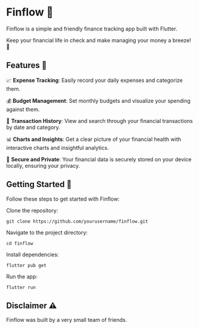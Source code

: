 
# Finflow 🤖

Finflow is a simple and friendly finance tracking app built with Flutter.

Keep your financial life in check and make managing your money a breeze! 🦾

## Features 🌟
📈 **Expense Tracking**: Easily record your daily expenses and categorize them.

💰 **Budget Management**: Set monthly budgets and visualize your spending against them.

📅 **Transaction History**: View and search through your financial transactions by date and category.

📊 **Charts and Insights**: Get a clear picture of your financial health with interactive charts and insightful analytics.

🔐 **Secure and Private**: Your financial data is securely stored on your device locally, ensuring your privacy.

## Getting Started 🚀
Follow these steps to get started with Finflow:

Clone the repository: 
```
git clone https://github.com/yourusername/finflow.git
```

Navigate to the project directory: 
```
cd finflow
```

Install dependencies: 
```
flutter pub get
```

Run the app: 
```
flutter run
```

## Disclaimer ⚠️
Finflow was built by a very small team of friends.
